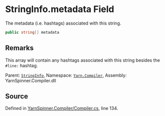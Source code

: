 # StringInfo.metadata Field

The metadata (i.e. hashtags) associated with this string.


```csharp
public string[] metadata
```
## Remarks

This array will contain any hashtags associated with this
string besides the `#line:` hashtag.




<div class="class-metadata">

Parent: [`StringInfo`](/api/csharp/yarn.compiler/stringinfo.md), Namespace: [`Yarn.Compiler`](/api/csharp/yarn.compiler/README.md), Assembly: YarnSpinner.Compiler.dll
</div>

## Source
Defined in [YarnSpinner.Compiler/Compiler.cs](https://github.com/YarnSpinnerTool/YarnSpinner//blob/develop/YarnSpinner.Compiler/Compiler.cs#L134), line 134.
